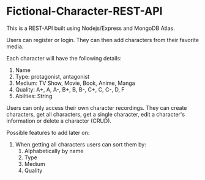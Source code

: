 # Fictional-Character-REST-API

This is a REST-API built using Nodejs/Express and MongoDB Atlas.

Users can register or login. They can then add characters from their favorite media.

Each character will have the following details:
1. Name
2. Type: protagonist, antagonist
3. Medium: TV Show, Movie, Book, Anime, Manga
4. Quality: A+, A, A-, B+, B, B-, C+, C, C-, D, F
5. Abilties: String 

Users can only access their own character recordings.
They can create characters, get all characters, get a single character, edit a character's information or delete a character (CRUD).

Possible features to add later on:
1. When getting all characters users can sort them by: 
    1. Alphabetically by name
    2. Type
    3. Medium
    4. Quality

